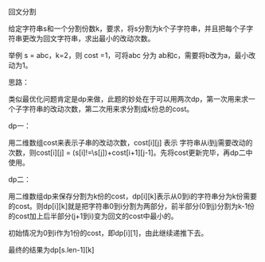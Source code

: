 回文分割

给定字符串s和一个分割份数k，要求，将s分割为k个子字符串，并且把每个子字符串更改为回文字符串，求出最小的改动次数。

举例 s = abc，k=2，则 cost =1，可将abc 分为 ab和c，需要将b改为a，最小改动为1。

思路：

类似最优化问题肯定是dp来做，此题的妙处在于可以用两次dp，第一次用来求一个子字符串的改动次数，第二次用来求分割成k份总的cost。

dp一：

用二维数组cost来表示子串的改动次数，cost\[i][j] 表示 字符串从i到j需要改动的次数，则cost\[i][j] = (s\[i]!=\s[j])+cost\[i+1][j-1]。先将cost更新完毕，再dp二中使用。

dp二：

用二维数组dp来保存分割为k份的cost，dp\[i][k]表示从0到i的字符串分为k份需要的cost。则dp\[i][k]就是把字符串0到i分割为两部分，前半部分(0到j)分割为k-1份的cost加上后半部分(j+1到i)变为回文的cost中最小的。

初始情况为0到i作为1份的cost，即dp\[i][1]，由此继续递推下去。

最终的结果为dp\[s.len-1][k]